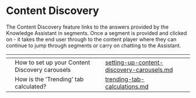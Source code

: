 # Content Discovery

The Content Discovery feature links to the answers provided by the Knowledge Assistant in segments. Once a segment is provided and clicked on - it takes the end user through to the content player where they can continue to jump through segments or carry on chatting to the Assistant.

<table data-view="cards"><thead><tr><th></th><th></th><th></th><th data-hidden data-card-target data-type="content-ref"></th></tr></thead><tbody><tr><td></td><td>How to set up your Content Discovery carousels</td><td></td><td><a href="../knowledge-graph/content-discovery/setting-up-content-discovery-carousels.md">setting-up-content-discovery-carousels.md</a></td></tr><tr><td></td><td>How is the 'Trending' tab calculated? </td><td></td><td><a href="../knowledge-graph/content-discovery/trending-tab-calculations.md">trending-tab-calculations.md</a></td></tr></tbody></table>

